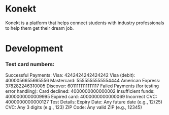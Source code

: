 # Konekt

Konekt is a platform that helps connect students with industry professionals to help them get their dream job.

# Development

### Test card numbers:


Successful Payments:
Visa: 4242424242424242
Visa (debit): 4000056655665556
Mastercard: 5555555555554444
American Express: 378282246310005
Discover: 6011111111111117
Failed Payments (for testing error handling):
Card declined: 4000000000000002
Insufficient funds: 4000000000009995
Expired card: 4000000000000069
Incorrect CVC: 4000000000000127
Test Details:
Expiry Date: Any future date (e.g., 12/25)
CVC: Any 3 digits (e.g., 123)
ZIP Code: Any valid ZIP (e.g., 12345)
